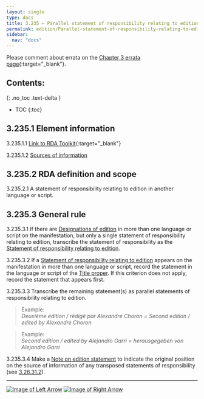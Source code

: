 ```yaml
---
layout: single
type: docs
title: 3.235 — Parallel statement of responsibility relating to edition
permalink: edition/Parallel-statement-of-responsibility-relating-to-edition/
sidebar:
  nav: "docs"
---
```


Please comment about errata on the [Chapter 3 errata page](https://docs.google.com/document/d/1DqZ9-Ti8K8sHmcmPWpP4tH-ENfIOKGhHwR9XuZ9HwOk/edit#heading=h.p7sga4mjkv8s){:target="_blank"}.

## Contents:
{: .no_toc .text-delta }

- TOC
{:toc}

## 3.235.1 Element information

<a name="3.235.1.1">3.235.1.1</a> [Link to RDA Toolkit](https://beta.rdatoolkit.org/Content/Index?externalId=en-US_ala-7b5b8462-fd92-35bd-ba19-e716c1ae9ec8){:target="_blank"}

<a name="3.235.1.2">3.235.1.2</a> [Sources of information](/DCRMR/edition/#3011-sources-of-information)

## 3.235.2 RDA definition and scope

<a name="3.235.2.1">3.235.2.1</a> A statement of responsibility relating to edition in another language or script.

## 3.235.3 General rule

<a name="3.235.3.1">3.235.3.1</a> If there are [Designations of edition](/DCRMR/edition/Designation-of-edition/) in more than one language or script on the manifestation, but only a single statement of responsibility relating to edition, transcribe the statement of responsibility as the [Statement of responsibility relating to edition](/DCRMR/edition/Statement-of-responsibility-relating-to-edition/).

<a name="3.235.3.2">3.235.3.2</a> If a [Statement of responsibility relating to edition](/DCRMR/edition/Statement-of-responsibility-relating-to-edition/) appears on the manifestation in more than one language or script, record the statement in the language or script of the [Title proper](/DCRMR/title/Title-proper/). If this criterion does not apply, record the statement that appears first. 

<a name="3.235.3.3">3.235.3.3</a> Transcribe the remaining statement(s) as parallel statements of responsibility relating to edition.

>Example:  
><CITE>Deuxième édition / rédigé par Alexandre Choron = Second edition / edited by Alexandre Choron</CITE>

>Example:  
><CITE>Second edition / edited by Alejandro Garri = herausgegeben von Alejandro Garri</CITE>

<a name="3.235.3.4">3.235.3.4</a> Make a [Note on edition statement](/DCRMR/edition/Note-on-edition-statement/) to indicate the original position on the source of information of any transposed statements of responsibility (see [3.26.31.2](/DCRMR/edition/Note-on-edition-statement/#3.26.31.2)).

---

[![Image of Left Arrow](https://rbms-bsc.github.io/DCRMR/assets/pictures/navigation/Arrow_Left.png "3.23 — Statement of responsibility relating to edition")](/DCRMR/edition/Statement-of-responsibility-relating-to-edition/) [![Image of Right Arrow](https://rbms-bsc.github.io/DCRMR/assets/pictures/navigation/Arrow_Right.png "3.24 — Designation of named revision of edition")](/DCRMR/edition/Designation-of-named-revision-of-edition/)
